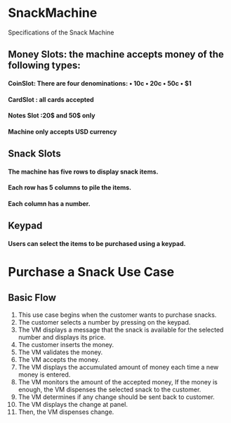 # SnackMachine

Specifications of the Snack Machine 

## Money Slots: the machine accepts money of the following types:
  #### CoinSlot: There are four denominations: • 10c • 20c • 50c • $1 
  #### CardSlot : all cards accepted
  #### Notes Slot :20$ and 50$ only
  #### Machine only accepts USD currency
  
## Snack Slots
  #### The machine has five rows to display snack items.
  #### Each row has 5 columns to pile the items.
  #### Each column has a number.
  
## Keypad
  #### Users can select the items to be purchased using a keypad.


# Purchase a Snack Use Case

## Basic Flow
1.	This use case begins when the customer wants to purchase snacks.
2.	The customer selects a number by pressing on the keypad. 
3.	The VM displays a message that the snack is available for the selected number and displays its price.
4.	The customer inserts the money.
5.	The VM validates the money.
6.	The VM accepts the money. 
7.	The VM displays the accumulated amount of money each time a new money is entered.
8.	The VM monitors the amount of the accepted money, If the money is enough, the VM dispenses the selected snack to the customer. 
9.	The VM determines if any change should be sent back to customer.
10.	The VM displays the change at panel. 
11.	Then, the VM dispenses change.

